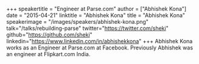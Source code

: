 +++
speakertitle = "Engineer at Parse.com"
author = ["Abhishek Kona"]
date = "2015-04-21"
linktitle = "Abhishek Kona"
title = "Abhishek Kona"
speakerimage = "/images/speakers/abhishek-kona.png"
talk="/talks/rebuilding-parse"
twitter="https://twitter.com/sheki"
github="https://github.com/sheki"
linkedin="https://www.linkedin.com/in/abhishekkona"
+++
Abhishek Kona works as an Engineer at Parse.com at Facebook. Previously Abhishek was an engineer at Flipkart.com India.
